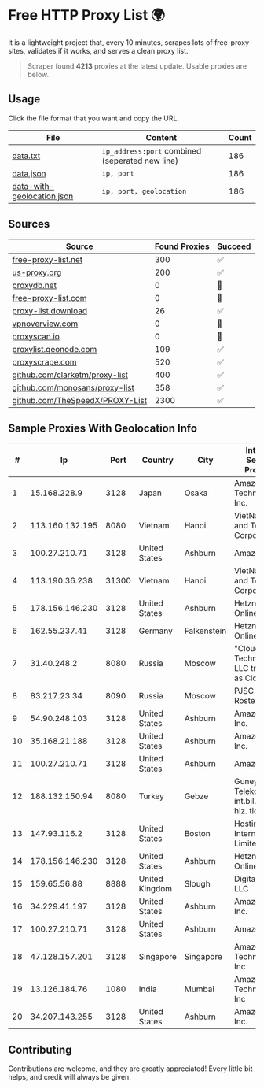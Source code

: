 
# Free HTTP Proxy List 🌍

It is a lightweight project that, every 10 minutes, scrapes lots of free-proxy sites, validates if it works, and serves a clean proxy list.


> Scraper found **4213** proxies at the latest update. Usable proxies are below.

## Usage

Click the file format that you want and copy the URL.


|File|Content|Count|
|----|-------|-----|
|[data.txt](https://raw.githubusercontent.com/themiralay/Proxy-List-World/master/data.txt)|`ip_address:port` combined (seperated new line)|186|
|[data.json](https://raw.githubusercontent.com/themiralay/Proxy-List-World/master/data.json)|`ip, port`|186|
|[data-with-geolocation.json](https://raw.githubusercontent.com/themiralay/Proxy-List-World/master/data-with-geolocation.json)|`ip, port, geolocation`|186|

## Sources

|Source|Found Proxies|Succeed|
|------|-------------|-------|
|[free-proxy-list.net](https://free-proxy-list.net)|300|✅|
|[us-proxy.org](https://www.us-proxy.org)|200|✅|
|[proxydb.net](http://proxydb.net)|0|🚫|
|[free-proxy-list.com](https://free-proxy-list.com/?page=&port=&type%5B%5D=http&type%5B%5D=https&up_time=0&search=Search)|0|🚫|
|[proxy-list.download](https://www.proxy-list.download/HTTP)|26|✅|
|[vpnoverview.com](https://vpnoverview.com/privacy/anonymous-browsing/free-proxy-servers)|0|🚫|
|[proxyscan.io](https://www.proxyscan.io)|0|🚫|
|[proxylist.geonode.com](https://proxylist.geonode.com/api/proxy-list?limit=300&page=1&sort_by=lastChecked&sort_type=desc&protocols=http,https)|109|✅|
|[proxyscrape.com](https://api.proxyscrape.com/v2/?request=displayproxies&protocol=http&timeout=10000&country=all&ssl=all&anonymity=all)|520|✅|
|[github.com/clarketm/proxy-list](https://raw.githubusercontent.com/clarketm/proxy-list/master/proxy-list-raw.txt)|400|✅|
|[github.com/monosans/proxy-list](https://raw.githubusercontent.com/monosans/proxy-list/main/proxies/http.txt)|358|✅|
|[github.com/TheSpeedX/PROXY-List](https://raw.githubusercontent.com/TheSpeedX/PROXY-List/master/http.txt)|2300|✅|


## Sample Proxies With Geolocation Info

|#|Ip|Port|Country|City|Internet Service Provider|
|-|--|----|-------|----|-------------------------|
|1|15.168.228.9|3128|Japan|Osaka|Amazon Technologies Inc.|
|2|113.160.132.195|8080|Vietnam|Hanoi|VietNam Post and Telecom Corporation|
|3|100.27.210.71|3128|United States|Ashburn|Amazon.com|
|4|113.190.36.238|31300|Vietnam|Hanoi|VietNam Post and Telecom Corporation|
|5|178.156.146.230|3128|United States|Ashburn|Hetzner Online GmbH|
|6|162.55.237.41|3128|Germany|Falkenstein|Hetzner Online GmbH|
|7|31.40.248.2|8080|Russia|Moscow|"Cloud Technologies" LLC trading as Cloud.ru|
|8|83.217.23.34|8090|Russia|Moscow|PJSC Rostelecom|
|9|54.90.248.103|3128|United States|Ashburn|Amazon.com, Inc.|
|10|35.168.21.188|3128|United States|Ashburn|Amazon.com, Inc.|
|11|100.27.210.71|3128|United States|Ashburn|Amazon.com|
|12|188.132.150.94|8080|Turkey|Gebze|Guneydogu Telekom int.bil. ve ilt. hiz. tic. ltd. sti.|
|13|147.93.116.2|3128|United States|Boston|Hostinger International Limited|
|14|178.156.146.230|3128|United States|Ashburn|Hetzner Online GmbH|
|15|159.65.56.88|8888|United Kingdom|Slough|DigitalOcean, LLC|
|16|34.229.41.197|3128|United States|Ashburn|Amazon.com, Inc.|
|17|100.27.210.71|3128|United States|Ashburn|Amazon.com|
|18|47.128.157.201|3128|Singapore|Singapore|Amazon Technologies Inc|
|19|13.126.184.76|1080|India|Mumbai|Amazon Technologies Inc|
|20|34.207.143.255|3128|United States|Ashburn|Amazon.com, Inc.|



## Contributing

Contributions are welcome, and they are greatly appreciated! Every
little bit helps, and credit will always be given.

